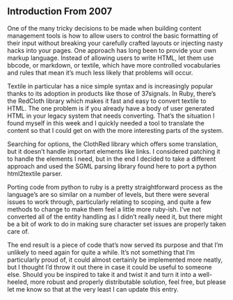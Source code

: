 ## Introduction From 2007 ##

One of the many tricky decisions to be made when building content management tools is how to allow users to control the basic formatting of their input without breaking your carefully crafted layouts or injecting nasty hacks into your pages. One approach has long been to provide your own markup language. Instead of allowing users to write HTML, let them use bbcode, or markdown, or textile, which have more controlled vocabularies and rules that mean it’s much less likely that problems will occur.

Textile in particular has a nice simple syntax and is increasingly popular thanks to its adoption in products like those of 37signals. In Ruby, there’s the RedCloth library which makes it fast and easy to convert textile to HTML. The one problem is if you already have a body of user generated HTML in your legacy system that needs converting. That’s the situation I found myself in this week and I quickly needed a tool to translate the content so that I could get on with the more interesting parts of the system.

Searching for options, the ClothRed library which offers some translation, but it doesn’t handle important elements like links. I considered patching it to handle the elements I need, but in the end I decided to take a different approach and used the SGML parsing library found here to port a python html2textile parser.

Porting code from python to ruby is a pretty straightforward process as the language’s are so similar on a number of levels, but there were several issues to work through, particularly relating to scoping, and quite a few methods to change to make them feel a little more ruby-ish. I’ve not converted all of the entity handling as I didn’t really need it, but there might be a bit of work to do in making sure character set issues are properly taken care of.

The end result is a piece of code that’s now served its purpose and that I’m unlikely to need again for quite a while. It’s not something that I’m particularly proud of, it could almost certainly be implemented more neatly, but I thought I’d throw it out there in case it could be useful to someone else. Should you be inspired to take it and twist it and turn it into a well-heeled, more robust and properly distributable solution, feel free, but please let me know so that at the very least I can update this entry.